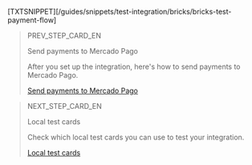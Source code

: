 [TXTSNIPPET][/guides/snippets/test-integration/bricks/bricks-test-payment-flow]

> PREV_STEP_CARD_EN
>
> Send payments to Mercado Pago 
>
> After you set up the integration, here's how to send payments to Mercado Pago.
>
> [Send payments to Mercado Pago](/developers/en/docs/checkout-bricks/card-payment-brick/payment-submission)

> NEXT_STEP_CARD_EN
>
> Local test cards
>
> Check which local test cards you can use to test your integration.
>
> [Local test cards](/developers/en/docs/checkout-bricks/card-payment-brick/integration-test/test-cards)